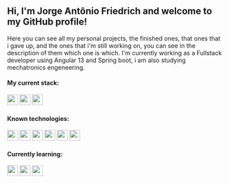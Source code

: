 
## Hi, I'm Jorge Antônio Friedrich and welcome to my GitHub profile!
Here you can see all my personal projects, the finished ones, that ones that i gave up, and the ones that i'm still working on, you can see in the description of them which one is which. I'm currently working as a Fullstack developer using Angular 13 and Spring boot, i am also studying mechatronics engeneering.

#### My current stack: 
<span>
  <img src="https://cdn.jsdelivr.net/gh/devicons/devicon/icons/java/java-original.svg" width="25" heigth="25"/>
  <img src="https://cdn.jsdelivr.net/gh/devicons/devicon/icons/angularjs/angularjs-original.svg" width="25" heigth="25"/>
  <img src="https://cdn.jsdelivr.net/gh/devicons/devicon/icons/postgresql/postgresql-plain.svg" width="25" heigth="25"/>
</span>

#### Known technologies: 
<span>
  <img src="https://cdn.jsdelivr.net/gh/devicons/devicon/icons/java/java-original.svg" width="25" heigth="25"/>
  <img src="https://cdn.jsdelivr.net/gh/devicons/devicon/icons/angularjs/angularjs-original.svg" width="25" heigth="25"/>
  <img src="https://cdn.jsdelivr.net/gh/devicons/devicon/icons/css3/css3-original.svg" width="25" heigth="25"/>
  <img src="https://cdn.jsdelivr.net/gh/devicons/devicon/icons/ubuntu/ubuntu-plain.svg" width="25" heigth="25"/>
  <img src="https://cdn.jsdelivr.net/gh/devicons/devicon/icons/html5/html5-plain.svg" width="25" heigth="25"/>
  <img src="https://cdn.jsdelivr.net/gh/devicons/devicon/icons/postgresql/postgresql-plain.svg" width="25" heigth="25"/>
</span>

#### Currently learning:
<span>
  <img src="https://cdn.jsdelivr.net/gh/devicons/devicon/icons/csharp/csharp-original.svg" width="25" heigth="25"/>
  <img src="https://cdn.jsdelivr.net/gh/devicons/devicon/icons/cplusplus/cplusplus-original.svg" width="25" heigth="25"/>
  <img src="https://cdn.jsdelivr.net/gh/devicons/devicon/icons/arduino/arduino-original-wordmark.svg" width="25" heigth="25"/>

</span>  

